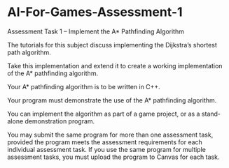 # AI-For-Games-Assessment-1
Assessment Task 1 – Implement the A* Pathfinding Algorithm

The tutorials for this subject discuss implementing the Dijkstra’s shortest path algorithm.

Take this implementation and extend it to create a working implementation of the A* pathfinding algorithm.

Your A* pathfinding algorithm is to be written in C++.

Your program must demonstrate the use of the A* pathfinding algorithm.

You can implement the algorithm as part of a game project, or as a stand-alone demonstration program.

You may submit the same program for more than one assessment task, provided the program meets the assessment requirements for each individual assessment task. If you use the same program for multiple assessment tasks, you must upload the program to Canvas for each task.
